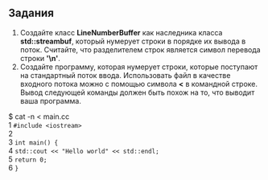 ## Задания   

1. Создайте класс **LineNumberBuffer** как наследника класса **std::streambuf**,
который нумерует строки в порядке их вывода в поток. Считайте, что разделителем строк является символ перевода строки **'\n'**.
2. Создайте программу, которая нумерует строки, которые поступают на стандартный поток ввода. 
Использовать файл в качестве входного потока можно с помощью символа **<** в командной строке. Вывод следующей команды должен
быть похож на то, что выводит ваша программа.   

$ cat -n < main.cc   
1     ``` #include <iostream>  ```     
2    
3     ``` int main() {   ```   
4       ``` std::cout << "Hello world" << std::endl;   ```   
5       ``` return 0;   ```   
6     ``` } ```

